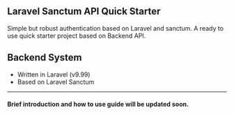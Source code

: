 ## Laravel Sanctum API Quick Starter
Simple but robust authentication based on Laravel and sanctum. A ready to use quick starter project based on Backend API. 

## Backend System

- Written in Laravel (v9.99)
- Based on Laravel Sanctum

---

#### Brief introduction and how to use guide will be updated soon.
